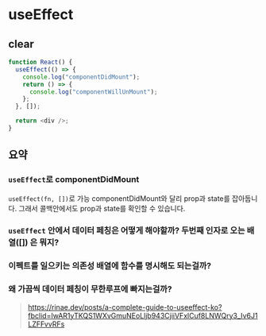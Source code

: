 # useEffect

## clear

```javascript
function React() {
  useEffect(() => {
    console.log("componentDidMount");
    return () => {
      console.log("componentWillUnMount");
    };
  }, []);

  return <div />;
}
```

## 요약

### `useEffect`로 componentDidMount

`useEffect(fn, [])`로 가능 componentDidMount와 달리 prop과 state를 잡아둡니다. 그래서 콜백안에서도 prop과 state를 확인할 수 있습니다.

### `useEffect` 안에서 데이터 페칭은 어떻게 해야할까? 두번째 인자로 오는 배열([]) 은 뭐지?

### 이펙트를 일으키는 의존성 배열에 함수를 명시해도 되는걸까?

### 왜 가끔씩 데이터 페칭이 무한루프에 빠지는걸까?

> https://rinae.dev/posts/a-complete-guide-to-useeffect-ko?fbclid=IwAR1yTKQS1WXvGmuNEoLljb943CjiiVFxlCuf8LNWQry3_Iv6J1LZFFvvRFs

